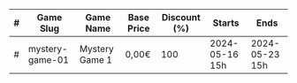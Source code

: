 |#|Game Slug|Game Name|Base Price|Discount (%)|Starts|Ends|
|---|---|---|---|---|---|---|
|#|mystery-game-01|Mystery Game 1|0,00€|100|2024-05-16 15h|2024-05-23 15h|
